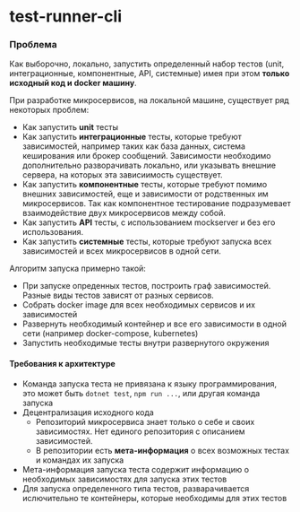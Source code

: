 # test-runner-cli

### Проблема
Как выборочно, локально, запустить определенный набор тестов (unit, интеграционные, компонентные, API, системные)
имея при этом **только исходный код и docker машину**. 

При разработке микросервисов, на локальной машине, существует ряд некоторых проблем:
* Как запустить **unit** тесты
* Как запустить **интеграционные** тесты, которые требуют зависимостей, например таких как база данных, система кеширования 
или брокер сообщений. Зависимости необходимо дополнительно разворачивать локально, или указывать внешние сервера, 
на которых эта зависиимость существует.
* Как запустить **компонентные** тесты, которые требуют помимо внешних зависимостей, 
еще и зависимости от родственных им микросервисов.
Так как компонентное тестирование подразумевает взаимодействие двух микросервисов между собой. 
* Как запустить **API** тесты, с использованием mockserver и без его использования. 
* Как запустить **системные** тесты, которые требуют запуска всех зависимостей и всех микросервисов в одной сети. 

Алгоритм запуска примерно такой:
+ При запуске опреденных тестов, построить граф зависимостей. Разные виды тестов зависят от разных сервисов. 
+ Собрать docker image для всех необходимых сервисов и их зависимостей
+ Развернуть необходимый контейнер и все его зависимости в одной сети (например docker-compose, kubernetes)
+ Запустить необходимые тесты внутри развернутого окружения

#### Требования к архитектуре

* Команда запуска теста не привязана к языку программирования, это может быть
`dotnet test`, `npm run ...`, или другая команда запуска 
* Децентрализация исходного кода 
    * Репозиторий микросервиса знает только о себе и своих зависимостях. 
    Нет единого репозитория с описанием зависимостей.
    * В репозитории есть **мета-информация** о всех возможных тестах и командах их запуска
* Мета-информация запуска теста содержит информацию о необходимых зависимостях для запуска этих тестов
* Для запуска определенного типа тестов, разварачивается ислючительно те контейнеры, которые необходимы для этих тестов
